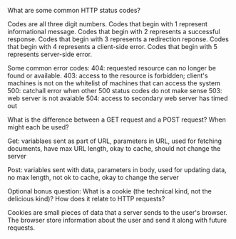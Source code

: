 What are some common HTTP status codes?

Codes are all three digit numbers. Codes that begin with 1 represent informational message. Codes that begin with 2 represents a successful response. Codes that begin with 3 represents a redirection reponse. Codes that begin with 4 represents a client-side error. Codes that begin with 5 represents server-side error.

Some common error codes:
404: requested resource can no longer be found or available.
403: access to the resource is forbidden; client's machines is not on the whitelist of machines that can access the system 
500: catchall error when other 500 status codes do not make sense
503: web server is not avaiable
504: access to secondary web server has timed out

What is the difference between a GET request and a POST request? When might each be used?

Get: variablaes sent as part of URL, parameters in URL, used for fetching documents, have max URL length, okay to cache, should not change the server

Post: variables sent with data, parameters in body, used for updating data, no max length, not ok to cache, okay to change the server


Optional bonus question: What is a cookie (the technical kind, not the delicious kind)? How does it relate to HTTP requests?

Cookies are small pieces of data that a server sends to the user's  browser. The browser store information about the user and send it along with future requests.